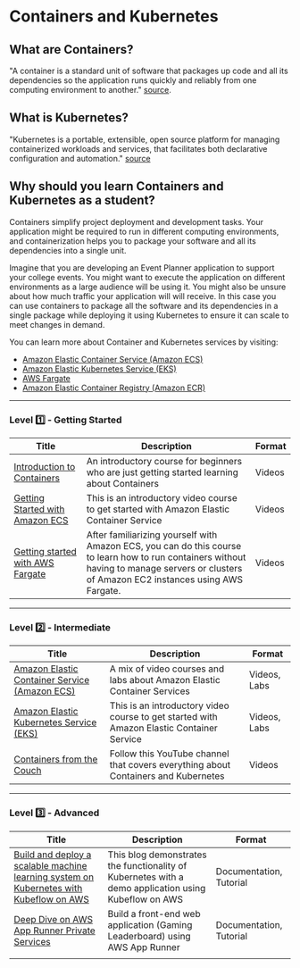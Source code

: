 # Containers and Kubernetes

## What are Containers?

"A container is a standard unit of software that packages up code and all its dependencies so the application runs quickly and reliably from one computing environment to another." [source](https://www.docker.com/resources/what-container/).

## What is Kubernetes?

"Kubernetes is a portable, extensible, open source platform for managing containerized workloads and services, that facilitates both declarative configuration and automation." [source](https://kubernetes.io/docs/concepts/overview/)

## Why should you learn Containers and Kubernetes as a student?

Containers simplify project deployment and development tasks. Your application might be required to run in different computing environments, and containerization helps you to package your software and all its dependencies into a single unit.

Imagine that you are developing an Event Planner application to support your college events. You might want to execute the application on different environments as a large audience will be using it. You might also be unsure about how much traffic your application will will receive. In this case you can use containers to package all the software and its dependencies in a single package while deploying it using Kubernetes to ensure it can scale to meet changes in demand.

You can learn more about Container and Kubernetes services by visiting:
- [Amazon Elastic Container Service (Amazon ECS)](https://aws.amazon.com/ecs/)
- [Amazon Elastic Kubernetes Service (EKS)](https://aws.amazon.com/eks/)
- [AWS Fargate](https://aws.amazon.com/fargate/)
- [Amazon Elastic Container Registry (Amazon ECR)](https://aws.amazon.com/ecr/)

---

### Level :one: - Getting Started

| Title                                                                                                                                            | Description                                                                                                                                                                                 | Format |
|--------------------------------------------------------------------------------------------------------------------------------------------------|---------------------------------------------------------------------------------------------------------------------------------------------------------------------------------------------|--------|
| [Introduction to Containers](https://explore.skillbuilder.aws/learn/course/external/view/elearning/106/introduction-to-containers)               | An introductory course for beginners who are just getting started learning about Containers                                                                            | Videos |
| [Getting Started with Amazon ECS](https://explore.skillbuilder.aws/learn/course/external/view/elearning/13597/getting-started-with-amazon-ecs)   | This is an introductory video course to get started with Amazon Elastic Container Service                                                                                                   | Videos |
| [Getting started with AWS Fargate](https://explore.skillbuilder.aws/learn/course/external/view/elearning/13380/getting-started-with-aws-fargate) | After familiarizing yourself with Amazon ECS, you can do this course to learn how to run containers without having to manage servers or clusters of Amazon EC2 instances using AWS Fargate. | Videos |


---

### Level :two: - Intermediate

| Title                                                                       | Description                                                                               | Format       |
|-----------------------------------------------------------------------------|-------------------------------------------------------------------------------------------|--------------|
| [Amazon Elastic Container Service (Amazon ECS)](https://ecsworkshop.com/)   | A mix of video courses and labs about Amazon Elastic Container Services                   | Videos, Labs |
| [Amazon Elastic Kubernetes Service (EKS)](https://www.eksworkshop.com/)     | This is an introductory video course to get started with Amazon Elastic Container Service | Videos, Labs |
| [Containers from the Couch](https://www.youtube.com/containersfromthecouch) | Follow this YouTube channel that covers everything about Containers and Kubernetes      | Videos       |

---

### Level :three: - Advanced

| Title                                                                                                                                                                                                                           | Description                                                                                          | Format                  |
|---------------------------------------------------------------------------------------------------------------------------------------------------------------------------------------------------------------------------------|------------------------------------------------------------------------------------------------------|-------------------------|
| [Build and deploy a scalable machine learning system on Kubernetes with Kubeflow on AWS](https://aws.amazon.com/blogs/machine-learning/build-and-deploy-a-scalable-machine-learning-system-on-kubernetes-with-kubeflow-on-aws/) | This blog demonstrates the functionality of Kubernetes with a demo application using Kubeflow on AWS | Documentation, Tutorial |
| [Deep Dive on AWS App Runner Private Services](https://aws.amazon.com/blogs/containers/deep-dive-on-aws-app-runner-private-services/)                                                                                           | Build a front-end web application (Gaming Leaderboard) using AWS App Runner                          | Documentation, Tutorial |
|                                                                                                                                                                                                                                 |                                                                                                      |                         |